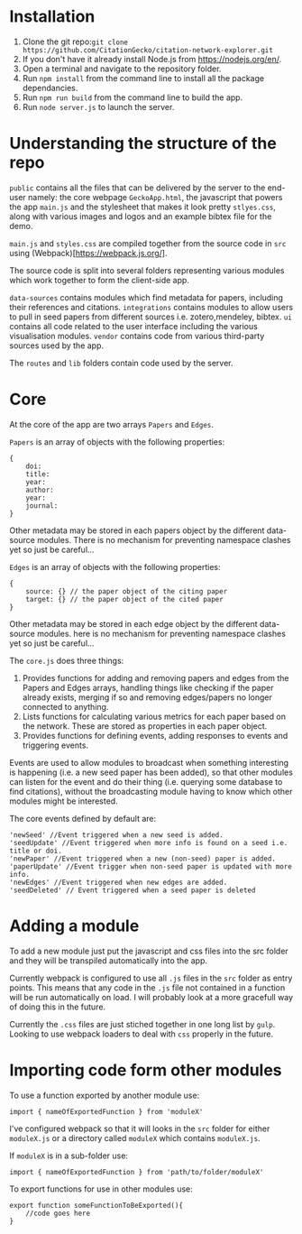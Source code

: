# Installation

1. Clone the git repo:`git clone https://github.com/CitationGecko/citation-network-explorer.git`
2. If you don't have it already install Node.js from https://nodejs.org/en/.
3. Open a terminal and navigate to the repository folder.
4. Run `npm install` from the command line to install all the package dependancies.
5. Run `npm run build` from the command line to build the app. 
6. Run `node server.js` to launch the server.

# Understanding the structure of the repo

`public` contains all the files that can be delivered by the server to the end-user namely: the core webpage `GeckoApp.html`, the javascript that powers the app `main.js` and the stylesheet that makes it look pretty `stlyes.css`, along with various images and logos and an example bibtex file for the demo.

`main.js` and `styles.css` are compiled together from the source code in `src` using (Webpack)[https://webpack.js.org/].

The source code is split into several folders representing various modules which work together to form the client-side app.

`data-sources` contains modules which find metadata for papers, including their references and citations.
`integrations` contains modules to allow users to pull in seed papers from different sources i.e. zotero,mendeley, bibtex.
`ui` contains all code related to the user interface including the various visualisation modules.
`vendor` contains code from various third-party sources used by the app. 

The `routes` and `lib` folders contain code used by the server.

# Core

At the core of the app are two arrays `Papers` and `Edges`.

`Papers` is an array of objects with the following properties:

```
{
    doi: 
    title:
    year:
    author:
    year:
    journal:
}
```
Other metadata may be stored in each papers object by the different data-source modules. There is no mechanism for preventing namespace clashes yet so just be careful... 

`Edges` is an array of objects with the following properties:

```
{
    source: {} // the paper object of the citing paper
    target: {} // the paper object of the cited paper
}
```
Other metadata may be stored in each edge object by the different data-source modules. here is no mechanism for preventing namespace clashes yet so just be careful... 

The `core.js` does three things:

1. Provides functions for adding and removing papers and edges from the Papers and Edges arrays, handling things like checking if the paper already exists, merging if so and removing edges/papers no longer connected to anything.
2. Lists functions for calculating various metrics for each paper based on the network. These are stored as properties in each paper object.
3. Provides functions for defining events, adding responses to events and triggering events.

Events are used to allow modules to broadcast when something interesting is happening (i.e. a new seed paper has been added), so that other modules can listen for the event and do their thing (i.e. querying some database to find citations), without the broadcasting module having to know which other modules might be interested. 

The core events defined by default are:
```
'newSeed' //Event triggered when a new seed is added.
'seedUpdate' //Event triggered when more info is found on a seed i.e. title or doi.
'newPaper' //Event triggered when a new (non-seed) paper is added.
'paperUpdate' //Event trigger when non-seed paper is updated with more info. 
'newEdges' //Event triggered when new edges are added.
'seedDeleted' // Event triggered when a seed paper is deleted
```

# Adding a module

To add a new module just put the javascript and css files into the src folder and they will be transpiled automatically into the app.

Currently webpack is configured to use all `.js` files in the `src` folder as entry points. This means that any code in the `.js` file not contained in a function will be run automatically on load. I will probably look at a more gracefull way of doing this in the future.

Currently the `.css` files are just stiched together in one long list by `gulp`. Looking to use webpack loaders to deal with `css` properly in the future.

# Importing code form other modules

To use a function exported by another module use:

`import { nameOfExportedFunction } from 'moduleX'`

I've configured webpack so that it will looks in the `src` folder for either `moduleX.js` or a directory called `moduleX` which contains `moduleX.js`.

If `moduleX` is in a sub-folder use:

`import { nameOfExportedFunction } from 'path/to/folder/moduleX'`

To export functions for use in other modules use:

```
export function someFunctionToBeExported(){
    //code goes here
}
```







